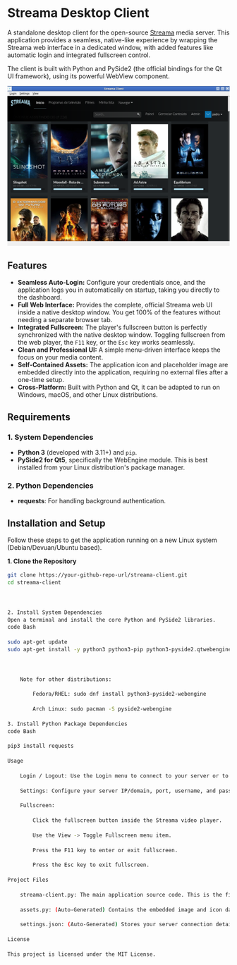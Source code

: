     
# Streama Desktop Client

A standalone desktop client for the open-source [Streama](https://github.com/streamaserver/streama) media server. This application provides a seamless, native-like experience by wrapping the Streama web interface in a dedicated window, with added features like automatic login and integrated fullscreen control.

The client is built with Python and PySide2 (the official bindings for the Qt UI framework), using its powerful WebView component.

![Streama Client Screenshot](https://github.com/peterpt/Streama_Client/blob/main/streamaclient.png)

## Features

*   **Seamless Auto-Login:** Configure your credentials once, and the application logs you in automatically on startup, taking you directly to the dashboard.
*   **Full Web Interface:** Provides the complete, official Streama web UI inside a native desktop window. You get 100% of the features without needing a separate browser tab.
*   **Integrated Fullscreen:** The player's fullscreen button is perfectly synchronized with the native desktop window. Toggling fullscreen from the web player, the `F11` key, or the `Esc` key works seamlessly.
*   **Clean and Professional UI:** A simple menu-driven interface keeps the focus on your media content.
*   **Self-Contained Assets:** The application icon and placeholder image are embedded directly into the application, requiring no external files after a one-time setup.
*   **Cross-Platform:** Built with Python and Qt, it can be adapted to run on Windows, macOS, and other Linux distributions.

## Requirements

### 1. System Dependencies
*   **Python 3** (developed with 3.11+) and `pip`.
*   **PySide2 for Qt5**, specifically the WebEngine module. This is best installed from your Linux distribution's package manager.

### 2. Python Dependencies
*   **requests**: For handling background authentication.

## Installation and Setup

Follow these steps to get the application running on a new Linux system (Debian/Devuan/Ubuntu based).

**1. Clone the Repository**
```bash
git clone https://your-github-repo-url/streama-client.git
cd streama-client

  

2. Install System Dependencies
Open a terminal and install the core Python and PySide2 libraries.
code Bash
    
sudo apt-get update
sudo apt-get install -y python3 python3-pip python3-pyside2.qtwebenginewidgets

  

    Note for other distributions:

        Fedora/RHEL: sudo dnf install python3-pyside2-webengine

        Arch Linux: sudo pacman -S pyside2-webengine

3. Install Python Package Dependencies
code Bash
    
pip3 install requests

Usage

    Login / Logout: Use the Login menu to connect to your server or to log out.

    Settings: Configure your server IP/domain, port, username, and password via the Settings -> Configure Server menu. This menu is disabled while you are logged in.

    Fullscreen:

        Click the fullscreen button inside the Streama video player.

        Use the View -> Toggle Fullscreen menu item.

        Press the F11 key to enter or exit fullscreen.

        Press the Esc key to exit fullscreen.

Project Files

    streama-client.py: The main application source code. This is the file you run.

    assets.py: (Auto-Generated) Contains the embedded image and icon data.

    settings.json: (Auto-Generated) Stores your server connection details after the first run.

License

This project is licensed under the MIT License.

  

